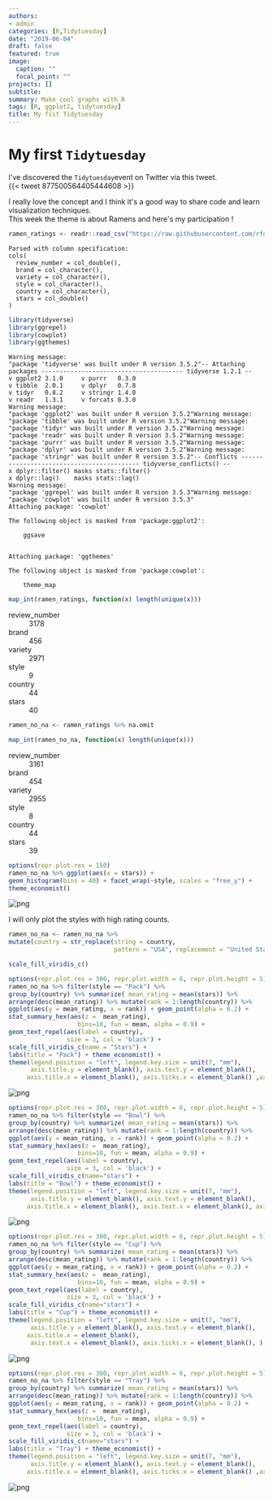 ```yaml
---
authors:
- admin
categories: [R,Tidytuesday]
date: "2019-06-04"
draft: false
featured: true
image:
  caption: ""
  focal_point: ""
projects: []
subtitle: 
summary: Make cool graphs with R
tags: [R, ggplot2, tidytuesday]
title: My fist Tidytuesday
---
```


# My first `Tidytuesday`

I've discovered the `Tidytuesday`event on Twitter via this tweet.  
{{< tweet 877500564405444608 >}} 

I really love the concept and I think it's a good way to share code and learn visualization techniques.   
This week the theme is about Ramens and here's my participation !


```R
ramen_ratings <- readr::read_csv("https://raw.githubusercontent.com/rfordatascience/tidytuesday/master/data/2019/2019-06-04/ramen_ratings.csv")
```

    Parsed with column specification:
    cols(
      review_number = col_double(),
      brand = col_character(),
      variety = col_character(),
      style = col_character(),
      country = col_character(),
      stars = col_double()
    )
    


```R
library(tidyverse)
library(ggrepel)
library(cowplot)
library(ggthemes)
```

    Warning message:
    "package 'tidyverse' was built under R version 3.5.2"-- Attaching packages --------------------------------------- tidyverse 1.2.1 --
    v ggplot2 3.1.0     v purrr   0.3.0
    v tibble  2.0.1     v dplyr   0.7.8
    v tidyr   0.8.2     v stringr 1.4.0
    v readr   1.3.1     v forcats 0.3.0
    Warning message:
    "package 'ggplot2' was built under R version 3.5.2"Warning message:
    "package 'tibble' was built under R version 3.5.2"Warning message:
    "package 'tidyr' was built under R version 3.5.2"Warning message:
    "package 'readr' was built under R version 3.5.2"Warning message:
    "package 'purrr' was built under R version 3.5.2"Warning message:
    "package 'dplyr' was built under R version 3.5.2"Warning message:
    "package 'stringr' was built under R version 3.5.2"-- Conflicts ------------------------------------------ tidyverse_conflicts() --
    x dplyr::filter() masks stats::filter()
    x dplyr::lag()    masks stats::lag()
    Warning message:
    "package 'ggrepel' was built under R version 3.5.3"Warning message:
    "package 'cowplot' was built under R version 3.5.3"
    Attaching package: 'cowplot'
    
    The following object is masked from 'package:ggplot2':
    
        ggsave
    
    
    Attaching package: 'ggthemes'
    
    The following object is masked from 'package:cowplot':
    
        theme_map
    
    


```R
map_int(ramen_ratings, function(x) length(unique(x)))
```


<dl class=dl-horizontal>
	<dt>review_number</dt>
		<dd>3178</dd>
	<dt>brand</dt>
		<dd>456</dd>
	<dt>variety</dt>
		<dd>2971</dd>
	<dt>style</dt>
		<dd>9</dd>
	<dt>country</dt>
		<dd>44</dd>
	<dt>stars</dt>
		<dd>40</dd>
</dl>




```R
ramen_no_na <- ramen_ratings %>% na.omit
```


```R
map_int(ramen_no_na, function(x) length(unique(x)))
```


<dl class=dl-horizontal>
	<dt>review_number</dt>
		<dd>3161</dd>
	<dt>brand</dt>
		<dd>454</dd>
	<dt>variety</dt>
		<dd>2955</dd>
	<dt>style</dt>
		<dd>8</dd>
	<dt>country</dt>
		<dd>44</dd>
	<dt>stars</dt>
		<dd>39</dd>
</dl>




```R
options(repr.plot.res = 150)
ramen_no_na %>% ggplot(aes(x = stars)) + 
geom_histogram(bins = 40) + facet_wrap(~style, scales = "free_y") +
theme_economist()
```


![png](output_7_0.png)


I will only plot the styles with high rating counts.


```R
ramen_no_na <- ramen_no_na %>% 
mutate(country = str_replace(string = country, 
                             pattern = "USA", replacement = "United States"))
```


```R
scale_fill_viridis_c()
```


```R
options(repr.plot.res = 300, repr.plot.width = 6, repr.plot.height = 5)
ramen_no_na %>% filter(style == "Pack") %>%
group_by(country) %>% summarize( mean_rating = mean(stars)) %>%
arrange(desc(mean_rating)) %>% mutate(rank = 1:length(country)) %>%
ggplot(aes(y = mean_rating, x = rank)) + geom_point(alpha = 0.2) + 
stat_summary_hex(aes(z =  mean_rating), 
                   bins=10, fun = mean, alpha = 0.9) + 
geom_text_repel(aes(label = country), 
                size = 3, col = 'black') + 
scale_fill_viridis_c(name = "Stars") +
labs(title = "Pack") + theme_economist() + 
theme(legend.position = "left", legend.key.size = unit(7, "mm"),
      axis.title.y = element_blank(), axis.text.y = element_blank(),
     axis.title.x = element_blank(), axis.ticks.x = element_blank() ,axis.text.x = element_blank())
```


![png](output_11_0.png)



```R
options(repr.plot.res = 300, repr.plot.width = 6, repr.plot.height = 5)
ramen_no_na %>% filter(style == "Bowl") %>%
group_by(country) %>% summarize( mean_rating = mean(stars)) %>%
arrange(desc(mean_rating)) %>% mutate(rank = 1:length(country)) %>%
ggplot(aes(y = mean_rating, x = rank)) + geom_point(alpha = 0.2) + 
stat_summary_hex(aes(z =  mean_rating), 
                   bins=10, fun = mean, alpha = 0.9) + 
geom_text_repel(aes(label = country), 
                size = 3, col = 'black') + 
scale_fill_viridis_c(name="stars") +
labs(title = "Bowl") + theme_economist() + 
theme(legend.position = "left", legend.key.size = unit(7, "mm"),
      axis.title.y = element_blank(), axis.text.y = element_blank(),
     axis.title.x = element_blank(), axis.text.x = element_blank(), axis.ticks.x = element_blank())
```


![png](output_12_0.png)



```R
options(repr.plot.res = 300, repr.plot.width = 6, repr.plot.height = 5)
ramen_no_na %>% filter(style == "Cup") %>%
group_by(country) %>% summarize( mean_rating = mean(stars)) %>%
arrange(desc(mean_rating)) %>% mutate(rank = 1:length(country)) %>%
ggplot(aes(y = mean_rating, x = rank)) + geom_point(alpha = 0.2) + 
stat_summary_hex(aes(z =  mean_rating), 
                   bins=10, fun = mean, alpha = 0.9) + 
geom_text_repel(aes(label = country), 
                size = 3, col = 'black') + 
scale_fill_viridis_c(name="stars") +
labs(title = "Cup") + theme_economist() + 
theme(legend.position = "left", legend.key.size = unit(7, "mm"),
      axis.title.y = element_blank(), axis.text.y = element_blank(),
     axis.title.x = element_blank(), 
      axis.text.x = element_blank(), axis.ticks.x = element_blank(), )
```


![png](output_13_0.png)



```R
options(repr.plot.res = 300, repr.plot.width = 6, repr.plot.height = 5)
ramen_no_na %>% filter(style == "Tray") %>%
group_by(country) %>% summarize( mean_rating = mean(stars)) %>%
arrange(desc(mean_rating)) %>% mutate(rank = 1:length(country)) %>%
ggplot(aes(y = mean_rating, x = rank)) + geom_point(alpha = 0.2) + 
stat_summary_hex(aes(z =  mean_rating), 
                   bins=10, fun = mean, alpha = 0.9) + 
geom_text_repel(aes(label = country), 
                size = 3, col = 'black') + 
scale_fill_viridis_c(name="stars") +
labs(title = "Tray") + theme_economist() + 
theme(legend.position = "left", legend.key.size = unit(7, "mm"),
      axis.title.y = element_blank(), axis.text.y = element_blank(),
     axis.title.x = element_blank(), axis.ticks.x = element_blank() ,axis.text.x = element_blank())
```


![png](output_14_0.png)



```R

```
